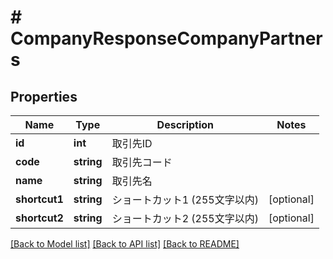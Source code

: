 # # CompanyResponseCompanyPartners

## Properties

Name | Type | Description | Notes
------------ | ------------- | ------------- | -------------
**id** | **int** | 取引先ID |
**code** | **string** | 取引先コード |
**name** | **string** | 取引先名 |
**shortcut1** | **string** | ショートカット1 (255文字以内) | [optional]
**shortcut2** | **string** | ショートカット2 (255文字以内) | [optional]

[[Back to Model list]](../../README.md#models) [[Back to API list]](../../README.md#endpoints) [[Back to README]](../../README.md)
